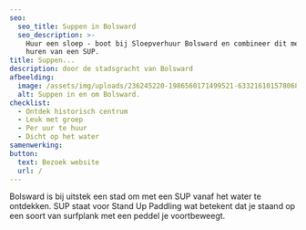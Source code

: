 ```yaml
---
seo:
  seo_title: Suppen in Bolsward
  seo_description: >-
    Huur een sloep - boot bij Sloepverhuur Bolsward en combineer dit met het
    huren van een SUP.
title: Suppen...
description: door de stadsgracht van Bolsward
afbeelding:
  image: /assets/img/uploads/236245220-1986560171499521-6332161015780689898-n.jpg
  alt: Suppen in en om Bolsward.
checklist:
  - Ontdek historisch centrum
  - Leuk met groep
  - Per uur te huur
  - Dicht op het water
samenwerking:
button:
  text: Bezoek website
  url: /
---
```


Bolsward is bij uitstek een stad om met een SUP vanaf het water te ontdekken. SUP staat voor Stand Up Paddling wat betekent dat je staand op een soort van surfplank met een peddel je voortbeweegt.&nbsp;
